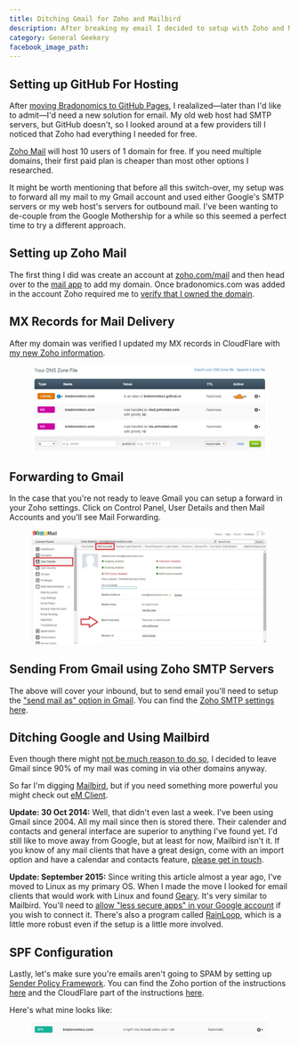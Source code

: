 ```yaml
---
title: Ditching Gmail for Zoho and Mailbird
description: After breaking my email I decided to setup with Zoho and Mailbird.
category: General Geekery
facebook_image_path:
---
```


## Setting up GitHub For Hosting

After [moving Bradonomics to GitHub Pages](/jekyll/), I realalized—later than I'd like to admit—I'd need a new solution for email. My old web host had SMTP servers, but GitHub doesn't, so I looked around at a few providers till I noticed that Zoho had everything I needed for free.

[Zoho Mail](https://www.zoho.com/mail/zohomail-pricing.html) will host 10 users of 1 domain for free. If you need multiple domains, their first paid plan is cheaper than most other options I researched.

It might be worth mentioning that before all this switch-over, my setup was to forward all my mail to my Gmail account and used either Google's SMTP servers or my web host's servers for outbound mail. I've been wanting to de-couple from the Google Mothership for a while so this seemed a perfect time to try a different approach.

## Setting up Zoho Mail

The first thing I did was create an account at [zoho.com/mail](https://www.zoho.com/mail/) and then head over to the [mail app](https://mail.zoho.com/) to add my domain. Once bradonomics.com was added in the account Zoho required me to [verify that I owned the domain](https://www.zoho.com/mail/help/adminconsole/domain-verification.html).

## MX Records for Mail Delivery

After my domain was verified I updated my MX records in CloudFlare with [my new Zoho information](https://www.zoho.com/mail/help/adminconsole/configure-email-delivery.html).

<figure><a href="/images/CloudFlare-MX-Records-Zoho.jpg"><img src="/images/CloudFlare-MX-Records-Zoho.jpg" alt="CloudFlare MX Records for Zoho"></a></figure>

## Forwarding to Gmail

In the case that you're not ready to leave Gmail you can setup a forward in your Zoho settings. Click on Control Panel, User Details and then Mail Accounts and you'll see Mail Forwarding.

<figure><a href="/images/Zoho-Mail-Forwarding.jpg"><img src="/images/Zoho-Mail-Forwarding.jpg" alt="Forwarding Zoho Mail"></a></figure>

## Sending From Gmail using Zoho SMTP Servers

The above will cover your inbound, but to send email you'll need to setup the ["send mail as" option in Gmail](https://mail.google.com/mail/u/0/#settings/accounts). You can find the [Zoho SMTP settings here](https://www.zoho.com/mail/help/zoho-smtp.html).

## Ditching Google and Using Mailbird

Even though there might [not be much reason to do so](http://mako.cc/copyrighteous/google-has-most-of-my-email-because-it-has-all-of-yours), I decided to leave Gmail since 90% of my mail was coming in via other domains anyway.

So far I'm digging [Mailbird](http://www.getmailbird.com/), but if you need something more powerful you might check out [eM Client](http://www.emclient.com/).

**Update: 30 Oct 2014:** Well, that didn't even last a week. I've been using Gmail since 2004. All my mail since then is stored there. Their calender and contacts and general interface are superior to anything I've found yet. I'd still like to move away from Google, but at least for now, Mailbird isn't it. If you know of any mail clients that have a great design, come with an import option and have a calendar and contacts feature, [please get in touch](https://mobile.twitter.com/bradonomics).

**Update: September 2015:** Since writing this article almost a year ago, I've moved to Linux as my primary OS. When I made the move I looked for email clients that would work with Linux and found [Geary](https://wiki.gnome.org/Apps/Geary). It's very similar to Mailbird. You'll need to [allow "less secure apps" in your Google account](https://myaccount.google.com/security) if you wish to connect it. There's also a program called [RainLoop](http://www.rainloop.net/), which is a little more robust even if the setup is a little more involved.

## SPF Configuration

Lastly, let's make sure you're emails aren't going to SPAM by setting up [Sender Policy Framework](http://www.openspf.org/Introduction). You can find the Zoho portion of the instructions [here](https://www.zoho.com/mail/help/adminconsole/spf-configuration.html) and the CloudFlare part of the instructions [here](https://support.cloudflare.com/hc/en-us/articles/200168626-How-do-I-add-a-SPF-record-).

Here's what mine looks like:
<figure><a href="/images/SPF-Record-CloudFlare.jpg"><img src="/images/SPF-Record-CloudFlare.jpg" alt="SPF Records with CloudFlare"></a></figure>
